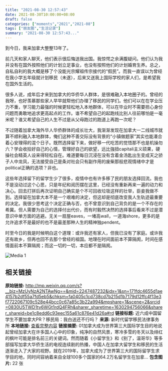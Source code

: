 ```yaml
---
title: "2021-08-30 12:57:43"
date: 2021-08-30T10:00:00+08:00
draft: false
categories: ["moments","2021","2021-08"]
tags: ["朋友圈","生活记录"]
summary: "2021-08-30 12:57:43..."
---
```


到今日，我来加拿大整整13年了。

前几天和家人聊天，他们表示很后悔送我出国。我惊愕之余满腹疑问。他们认为我并没有在国外按照他们的计划立足事业，也没有按照他们的计划婚育生养。总之，自私自利的我大概是移了个没能光宗耀祖传宗接代的“假民”。而我一直误以为曾经在我小学五年级就计划移民（未遂），后来又送我上国际学校的家人们，是希望我在国外生活的。

很多人说，成年后才来到加拿大的华侨华人群体，是很难融入本地圈子的。曾经的我呀，也好羡慕那些家人早早就帮他们办理了移民的同学们。他们可以在在学业压力不重，学习能力最强的时候更轻松地入本地群体，可以在毕业时不需要担心身份问题而勇敢地追求更高起点的工作。谁不希望自己的起跑线比别人往前哪怕是一毫米呢？谁又希望自己的人生不过是从父母跑过的跑道上再跑一次呢？

不过随着加拿大海外华人华侨群体的成长壮大，我渐渐发现在加拿大一二线城市就算不顺利融入本地群体，俺们这种不善交际没有背景的“小镇做题家”其实也能凑合着心安理得的混个日子。既然选择留下来，做好移一代吃苦的觉悟那不也是机操勿六？学会收拾好自己的心情，管理好自己的欲望，远比強扭capitali主义硕果，硬操社会精英人设来得轻松自在。难道要每日沉浸在没有含着金汤匙出生变成天之骄子人中龙凤，无法接受自己是条对社会只有副作用的废柴那般悲观情绪中才是political正确的选项？非也。

这些年选择留下的留学生少了很多，疫情中也有许多移了民的朋友选择回流。我也不是没动过这个心思，只是年纪和阅历摆在这里，已经没有重新再来一遍的动力和决心。回去打拼后再次证明自己确实是个不可回收垃圾这样的壮举，臣妾我做不到。选择留在加拿大本不是一个艰难的决定，但这却是彻底改变我人生轨迹最重要的决定。我很少思考这个决定正确与否，也不曾意识到自己背负的是一个不存在的希冀。但人需要为自己的选择付出代价，而有时毅然决然的选择事后看来不过是潜意识中单方面的逃避。无关一扇屋eaves，一堵高wall，一道海shore，更多的是允许追求不是最好的也不是最差那种人生的精神独pendent。

时至今日的我是时候明白这个道理：或许我还有家人，但我已没有了家庭。或许我还有故乡，但再也回不去那个曾经的祖国。地理在时间面前本不算隔阂，时间在感情面前本不算隔阂；而这一切的一切，本应都不是隔阂。

![Media 1](/Moments/photos/2021-08-30/202108301257430.jpg)

## 相关链接

**原始链接:** http://mp.weixin.qq.com/s?__biz=MzUyNzA2NTAwNg==&mid=2247487232&idx=1&sn=171fdc4655d1ae4157b2df55a7fd5eb5&chksm=fa0405c1cd738cd7b215d1b7179d12ffc4f13e3f7722067109c528e44bcc0c67a85c3b22a994&mpshare=1&scene=2&srcid=0830U5TWD1ty6WGt1rdQ4FRh&sharer_sharetime=1630294756066&sharer_shareid=be1c8edd6c93eec155a61c876e41d26a#rd
**链接标题:** 近六成中国留学生不要加拿大PR？移民局：我白送还不行吗？
**来源:** 新时代留学移民法律事务所
**本地链接:** [查看完整内容](/link_content/2021/08/2021-08-30/link_content/)
**链接摘要:** 01加拿大成为世界第三大国际学生目的地说起曾经加拿大在许多国人心中的印象，纯净的自然风景，寒冷多雪的冬天以及绯红的枫叶可能是排名前三的关键词。然而随着《小留学生》和《别了，温哥华》等多部描写加拿大华侨生活的电视连续剧的热播，中国人在加拿大留学生和移民的生活逐渐走入了大家的视野。就在2019年，加拿大成为了世界第三大的国际留学生求学目的地，同时间容纳着来自全球100多个国家的64.2万名留学生在加拿...
**包含图片:** 22 张

